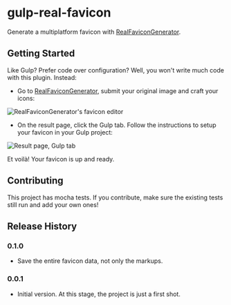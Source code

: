 # gulp-real-favicon

Generate a multiplatform favicon with [RealFaviconGenerator](http://realfavicongenerator.net/).

## Getting Started

Like Gulp? Prefer code over configuration? Well, you won't write much code with this plugin. Instead:

- Go to [RealFaviconGenerator](http://realfavicongenerator.net/), submit your original image and craft your icons:

![RealFaviconGenerator's favicon editor](https://cloud.githubusercontent.com/assets/423852/11017637/82ea6200-85a5-11e5-85e4-c30ac76c730f.png)

- On the result page, click the Gulp tab. Follow the instructions to setup your favicon in your Gulp project:

![Result page, Gulp tab](https://cloud.githubusercontent.com/assets/423852/11017638/85afda1a-85a5-11e5-948c-8fe3a0f5d6d2.png)

Et voilà! Your favicon is up and ready.

## Contributing
This project has mocha tests. If you contribute, make sure the existing tests still run and add your own ones!

## Release History

### 0.1.0

- Save the entire favicon data, not only the markups.

### 0.0.1

- Initial version. At this stage, the project is just a first shot.
